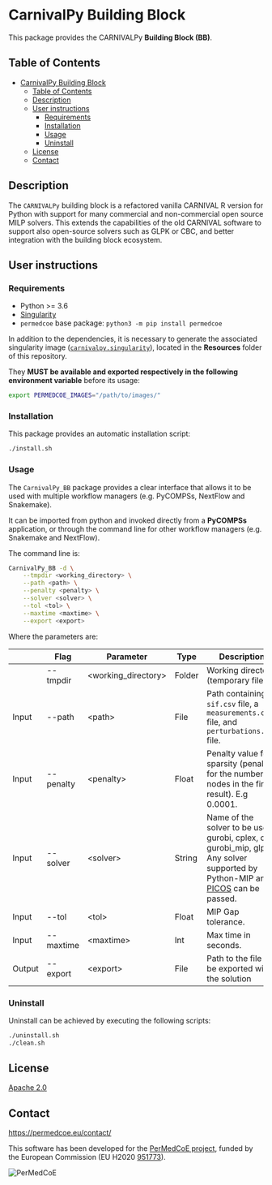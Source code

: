 # CarnivalPy Building Block

This package provides the CARNIVALPy **Building Block (BB)**.

## Table of Contents

- [CarnivalPy Building Block](#carnivalpy-building-block)
  - [Table of Contents](#table-of-contents)
  - [Description](#description)
  - [User instructions](#user-instructions)
    - [Requirements](#requirements)
    - [Installation](#installation)
    - [Usage](#usage)
    - [Uninstall](#uninstall)
  - [License](#license)
  - [Contact](#contact)

## Description

The `CARNIVALPy` building block is a refactored vanilla CARNIVAL R version for Python with support for many commercial and non-commercial open source MILP solvers. This extends the capabilities of the old CARNIVAL software to support also open-source solvers such as GLPK or CBC, and better integration with the building block ecosystem.

## User instructions

### Requirements

- Python >= 3.6
- [Singularity](https://singularity.lbl.gov/docs-installation)
- `permedcoe` base package: `python3 -m pip install permedcoe`

In addition to the dependencies, it is necessary to generate the associated
singularity image ([`carnivalpy.singularity`](../Resources/images/carnivalpy.singularity)),
located in the **Resources** folder of this repository.

They **MUST be available and exported respectively in the following environment variable**
before its usage:

```bash
export PERMEDCOE_IMAGES="/path/to/images/"
```

### Installation

This package provides an automatic installation script:

```bash
./install.sh
```

### Usage

The `CarnivalPy_BB` package provides a clear interface that allows
it to be used with multiple workflow managers (e.g. PyCOMPSs, NextFlow and
Snakemake).

It can be imported from python and invoked directly from a **PyCOMPSs**
application, or through the command line for other workflow managers
(e.g. Snakemake and NextFlow).

The command line is:

```bash
CarnivalPy_BB -d \
    --tmpdir <working_directory> \
    --path <path> \
    --penalty <penalty> \
    --solver <solver> \
    --tol <tol> \
    --maxtime <maxtime> \
    --export <export>
```

Where the parameters are:

|        | Flag                | Parameter            | Type   | Description                                                                                   |
|--------|---------------------|----------------------|--------|-----------------------------------------------------------------------------------------------|
|        | --tmpdir            | \<working_directory> | Folder | Working directory (temporary files)                                                           |
| Input  | --path              | \<path>              | File   | Path containing a `sif.csv` file, a `measurements.csv` file, and `perturbations.csv` file.    |
| Input  | --penalty           | \<penalty>           | Float  | Penalty value for sparsity (penalty for the number of nodes in the final result). E.g 0.0001. |
| Input  | --solver            | \<solver>            | String | Name of the solver to be used: gurobi, cplex, cbc, gurobi_mip, glpk. Any solver supported by Python-MIP and [PICOS](https://picos-api.gitlab.io/picos/introduction.html) can be passed. |
| Input  | --tol               | \<tol>               | Float  | MIP Gap tolerance.                                                                            |
| Input  | --maxtime           | \<maxtime>           | Int    | Max time in seconds.                                                                          |
| Output | --export            | \<export>            | File   | Path to the file to be exported with the solution                                             |

### Uninstall

Uninstall can be achieved by executing the following scripts:

```bash
./uninstall.sh
./clean.sh
```

## License

[Apache 2.0](https://www.apache.org/licenses/LICENSE-2.0)

## Contact

<https://permedcoe.eu/contact/>

This software has been developed for the [PerMedCoE project](https://permedcoe.eu/), funded by the European Commission (EU H2020 [951773](https://cordis.europa.eu/project/id/951773)).

![](https://permedcoe.eu/wp-content/uploads/2020/11/logo_1.png "PerMedCoE")
